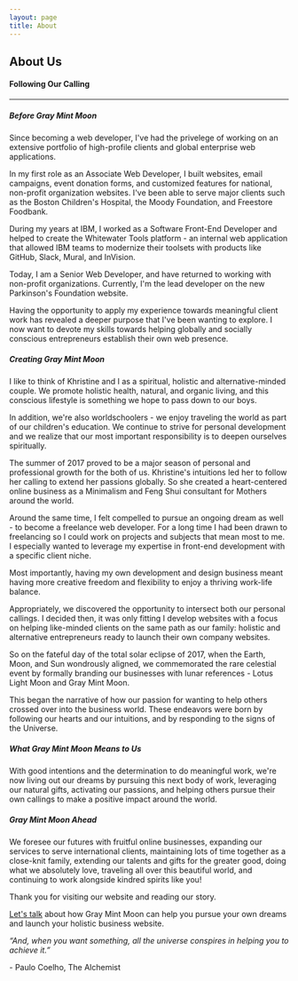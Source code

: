 ```yaml
---
layout: page
title: About
---
```

<div class="text_center">
	<h2 class="text_charcoal">About Us</h2>
	<h4 class="page_subtitle">Following Our Calling</h4>
	<hr class="divider">
</div>

<h5 class="page_section_title text_center">Before Gray Mint Moon</h5>

<p>Since becoming a web developer, I've had the privelege of working on an extensive portfolio of high-profile clients and global enterprise web applications.</p>

<p>In my first role as an Associate Web Developer, I built websites, email campaigns, event donation forms, and customized features for national, non-profit organization websites. I've been able to serve major clients such as the Boston Children's Hospital, the Moody Foundation, and Freestore Foodbank.</p>

<p>During my years at IBM, I worked as a Software Front-End Developer and helped to create the Whitewater Tools platform - an internal web application that allowed IBM teams to modernize their toolsets with products like GitHub, Slack, Mural, and InVision.</p>

<p>Today, I am a Senior Web Developer, and have returned to working with non-profit organizations. Currently, I'm the lead developer on the new Parkinson's Foundation website.</p>

<p>Having the opportunity to apply my experience towards meaningful client work has revealed a deeper purpose that I've been wanting to explore. I now want to devote my skills towards helping globally and socially conscious entrepreneurs establish their own web presence.</p>

<h5 class="page_section_title text_center">Creating Gray Mint Moon</h5>
<p>I like to think of Khristine and I as a spiritual, holistic and alternative-minded couple. We promote holistic health, natural, and organic living, and this conscious lifestyle is something we hope to pass down to our boys.</p>

<p>In addition, we're also worldschoolers - we enjoy traveling the world as part of our children's education. We continue to strive for personal development and we realize that our most important responsibility is to deepen ourselves spiritually.</p>

<p>The summer of 2017 proved to be a major season of personal and professional growth for the both of us. Khristine's intuitions led her to follow her calling to extend her passions globally. So she created a heart-centered online business as a Minimalism and Feng Shui consultant for Mothers around the world.</p>

<p>Around the same time, I felt compelled to pursue an ongoing dream as well - to become a freelance web developer. For a long time I had been drawn to freelancing so I could work on projects and subjects that mean most to me. I especially wanted to leverage my expertise in front-end development with a specific client niche.</p>

<p>Most importantly, having my own development and design business meant having more creative freedom and flexibility to enjoy a thriving work-life balance.</p>

<p>Appropriately, we discovered the opportunity to intersect both our personal callings. I decided then, it was only fitting I develop websites with a focus on helping like-minded clients on the same path as our family: holistic and alternative entrepreneurs ready to launch their own company websites. </p>

<p>So on the fateful day of the total solar eclipse of 2017, when the Earth, Moon, and Sun wondrously aligned, we commemorated the rare celestial event by formally branding our businesses with lunar references - Lotus Light Moon and Gray Mint Moon.</p>

<p>This began the narrative of how our passion for wanting to help others crossed over into the business world. These endeavors were born by following our hearts and our intuitions, and by responding to the signs of the Universe.</p>

<h5 class="page_section_title text_center">What Gray Mint Moon Means to Us</h5>

<p>With good intentions and the determination to do meaningful work, we're now living out our dreams by pursuing this next body of work, leveraging our natural gifts, activating our passions, and helping others pursue their own callings to make a positive impact around the world.</p>

<h5 class="page_section_title text_center">Gray Mint Moon Ahead</h5>

<p>We foresee our futures with fruitful online businesses, expanding our services to serve international clients, maintaining lots of time together as a close-knit family, extending our talents and gifts for the greater good, doing what we absolutely love, traveling all over this beautiful world, and continuing to work alongside kindred spirits like you!</p>

<p>Thank you for visiting our website and reading our story.</p>

<a href="/contact">Let's talk</a> about how Gray Mint Moon can help you pursue your own dreams and launch your holistic business website. 


<div class="row_sm page_blockquote">
	<div class="text_medium">
		<em>“And, when you want something, all the universe conspires in helping you to achieve it.”</em>
		<p class="text_right text_medium">- Paulo Coelho, The Alchemist</p>
	</div>
</div>
